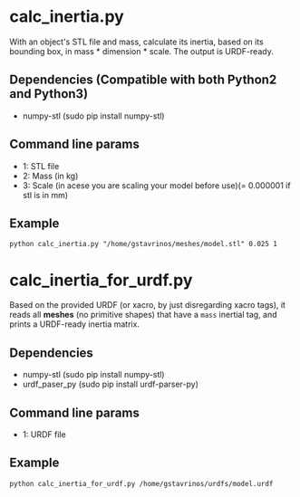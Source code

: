 # calc_inertia.py
With an object's STL file and mass, calculate its inertia, based on its bounding box, in mass \* dimension \* scale. The output is URDF-ready.

## Dependencies (Compatible with both Python2 and Python3)
* numpy-stl (sudo pip install numpy-stl)

## Command line params
* 1: STL file
* 2: Mass (in kg)
* 3: Scale (in acese you are scaling your model before use)(= 0.000001 if stl is in mm)

## Example
`python calc_inertia.py "/home/gstavrinos/meshes/model.stl" 0.025 1`

# calc_inertia_for_urdf.py
Based on the provided URDF (or xacro, by just disregarding xacro tags), it reads all **meshes** (no primitive shapes) that have a `mass` inertial tag, and prints a URDF-ready inertia matrix.

## Dependencies
* numpy-stl (sudo pip install numpy-stl)
* urdf_paser_py (sudo pip install urdf-parser-py)

## Command line params
* 1: URDF file

## Example
`python calc_inertia_for_urdf.py /home/gstavrinos/urdfs/model.urdf`

